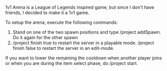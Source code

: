 1v1 Arena is a League of Legends inspired game, but since I don't have friends, I decided to make it a 1v1 game. 

To setup the arena, execute the following commands:

1. Stand on one of the two spawn positions and type /project addSpawn. Do it again for the other spawn
2. /project finish true to restart the server in a playable mode. /project finish false to restart the server in an edit-mode.

If you want to lower the remaining the cooldown when another player joins or when you are during the item select phase, do /project start.

